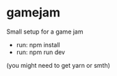 # gamejam
Small setup for a game jam

- run: npm install
- run: npm run dev

(you might need to get yarn or smth)